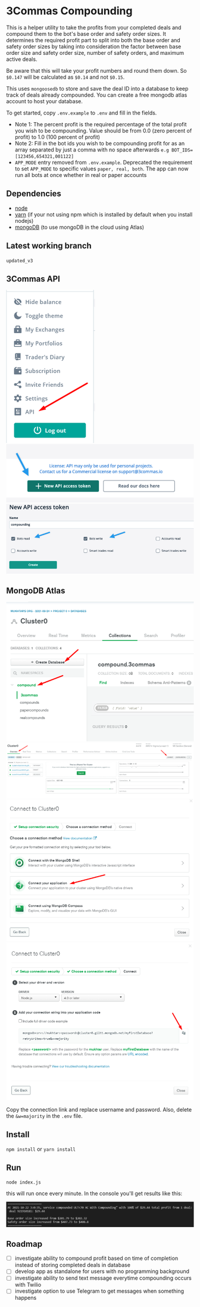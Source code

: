 # 3Commas Compounding

This is a helper utility to take the profits from your completed deals and compound them to the bot's base order and safety order sizes. It determines the required profit part to split into both the base order and safety order sizes by taking into consideration the factor between base order size and safety order size, number of safety orders, and maximum active deals.

Be aware that this will take your profit numbers and round them down. So `$0.147` will be calculated as `$0.14` and not `$0.15`.

This uses `mongoosedb` to store and save the deal ID into a database to keep track of deals already compounded. You can create a free mongodb atlas account to host your database.

To get started, copy `.env.example` to `.env` and fill in the fields. 
- Note 1: The percent profit is the required percentage of the total profit you wish to be compounding. Value should be from 0.0 (zero percent of profit) to 1.0 (100 percent of profit)
- Note 2: Fill in the bot ids you wish to be compounding profit for as an array separated by just a comma with no space afterwards `e.g BOT_IDS=[123456,654321,001122]`
- `APP_MODE` entry removed from `.env.example`. Deprecated the requirement to set `APP_MODE` to specific values `paper, real, both`. The app can now run all bots at once whether in real or paper accounts

 

## Dependencies
- [node](https://nodejs.org)
- [yarn](https://yarnpkg.com/) (if your not using npm which is installed by default when you install nodejs)
- [mongoDB](https://docs.atlas.mongodb.com/getting-started/) (to use mongoDB in the cloud using Atlas)

## Latest working branch
`updated_v3`

## 3Commas API
![create an API key in 3Commas](https://github.com/mukhtarworld/compounder/blob/updated_v3/img/step1.png?raw=true)
![create an API key in 3Commas](https://github.com/mukhtarworld/compounder/blob/updated_v3/img/step2.png?raw=true)
![create an API key in 3Commas](https://github.com/mukhtarworld/compounder/blob/updated_v3/img/step3.png?raw=true)

## MongoDB Atlas
![Get mongodb connection](https://github.com/mukhtarworld/compounder/blob/updated_v3/img/mongodb%20connect%204.png?raw=true)
![Get mongodb connection](https://github.com/mukhtarworld/compounder/blob/updated_v3/img/mongodb%20connect%201.png?raw=true)
![Get mongodb connection](https://github.com/mukhtarworld/compounder/blob/updated_v3/img/mongodb%20connect%202.png?raw=true)
![Get mongodb connection](https://github.com/mukhtarworld/compounder/blob/updated_v3/img/mongodb%20connect%203.png?raw=true)

Copy the connection link and replace username and password. Also, delete the `&w=majority` in the `.env` file.

## Install
`npm install` or `yarn install`

## Run
`node index.js`

this will run once every minute. In the console you'll get results like this:

![API output](https://github.com/mukhtarworld/compounder/blob/updated_v3/img/results.png?raw=true)

## Roadmap
- [ ] investigate ability to compound profit based on time of completion instead of storing completed deals in database
- [ ] develop app as standalone for users with no programming background
- [ ] investigate ability to send text message everytime compounding occurs with Twilio
- [ ] investigate option to use Telegram to get messages when something happens
